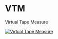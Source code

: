 # VTM
Virtual Tape Measure

[![Virtual Tape Measure](http://i.imgur.com/W64pGQOl.png)](https://vimeo.com/226354585 "Virtual Tape Measure - Click to Watch!")
